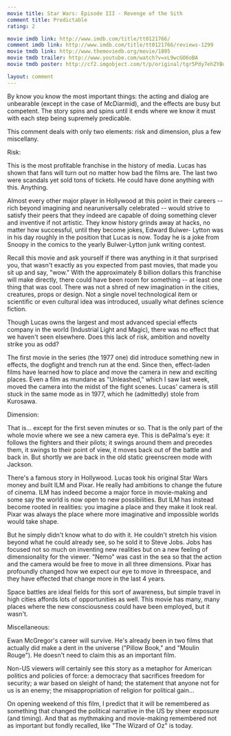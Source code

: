 ```yaml
---
movie title: Star Wars: Episode III - Revenge of the Sith
comment title: Predictable
rating: 2

movie imdb link: http://www.imdb.com/title/tt0121766/
comment imdb link: http://www.imdb.com/title/tt0121766/reviews-1299
movie tmdb link: http://www.themoviedb.org/movie/1895
movie tmdb trailer: http://www.youtube.com/watch?v=xL9wcGO6oBA
movie tmdb poster: http://cf2.imgobject.com/t/p/original/tgr5Pdy7ehZYBqBkN2K7Q02xgOb.jpg

layout: comment
---
```


By know you know the most important things: the acting and dialog are unbearable (except in the case of McDiarmid), and the effects are busy but competent. The story spins and spins until it ends where we know it must with each step being supremely predicable.

This comment deals with only two elements: risk and dimension, plus a few miscellany. 

Risk: 

This is the most profitable franchise in the history of media. Lucas has shown that fans will turn out no matter how bad the films are. The last two were scandals yet sold tons of tickets. He could have done anything with this. Anything.

Almost every other major player in Hollywood at this point in their careers -- rich beyond imagining and nearuniversally celebrated -- would strive to satisfy their peers that they indeed are capable of doing something clever and inventive if not artistic. They know history grinds away at hacks, no matter how successful, until they become jokes, Edward Bulwer- Lytton was in his day roughly in the position that Lucas is now. Today he is a joke from Snoopy in the comics to the yearly Bulwer-Lytton junk writing contest.

Recall this movie and ask yourself if there was anything in it that surprised you, that wasn't exactly as you expected from past movies, that made you sit up and say, "wow." With the approximately 8 billion dollars this franchise will make directly, there could have been room for something -- at least one thing that was cool. There was not a shred of new imagination in the cities, creatures, props or design. Not a single novel technological item or scientific or even cultural idea was introduced, usually what defines science fiction.

Though Lucas owns the largest and most advanced special effects company in the world (Industrial Light and Magic), there was no effect that we haven't seen elsewhere. Does this lack of risk, ambition and novelty strike you as odd? 

The first movie in the series (the 1977 one) did introduce something new in effects, the dogfight and trench run at the end. Since then, effect-laden films have learned how to place and move the camera in new and exciting places. Even a film as mundane as "Unleashed," which I saw last week, moved the camera into the midst of the fight scenes. Lucas' camera is still stuck in the same mode as in 1977, which he (admittedly) stole from Kurosawa.

Dimension:

That is... except for the first seven minutes or so. That is the only part of the whole movie where we see a new camera eye. This is dePalma's eye: it follows the fighters and their pilots; it swings around them and precedes them, it swings to their point of view, it moves back out of the battle and back in. But shortly we are back in the old static greenscreen mode with Jackson.

There's a famous story in Hollywood. Lucas took his original Star Wars money and built ILM and Pixar. He really had ambitions to change the future of cinema. ILM has indeed become a major force in movie-making and some say the world is now open to new possibilities. But ILM has instead become rooted in realities: you imagine a place and they make it look real. Pixar was always the place where more imaginative and impossible worlds would take shape.

But he simply didn't know what to do with it. He couldn't stretch his vision beyond what he could already see, so he sold it to Steve Jobs. Jobs has focused not so much on inventing new realities but on a new feeling of dimensionality for the viewer. "Nemo" was cast in the sea so that the action and the camera would be free to move in all three dimensions. Pixar has profoundly changed how we expect our eye to move in threespace, and they have effected that change more in the last 4 years.

Space battles are ideal fields for this sort of awareness, but simple travel in high cities affords lots of opportunities as well. This movie has many, many places where the new consciousness could have been employed, but it wasn't.

Miscellaneous:

Ewan McGregor's career will survive. He's already been in two films that actually did make a dent in the universe ("Pillow Book," and "Moulin Rouge"). He doesn't need to claim this as an important film.

Non-US viewers will certainly see this story as a metaphor for American politics and policies of force: a democracy that sacrifices freedom for security; a war based on sleight of hand; the statement that anyone not for us is an enemy; the misappropriation of religion for political gain...

On opening weekend of this film, I predict that it will be remembered as something that changed the political narrative in the US by sheer exposure (and timing). And that as mythmaking and movie-making remembered not as important but fondly recalled, like "The Wizard of Oz" is today.